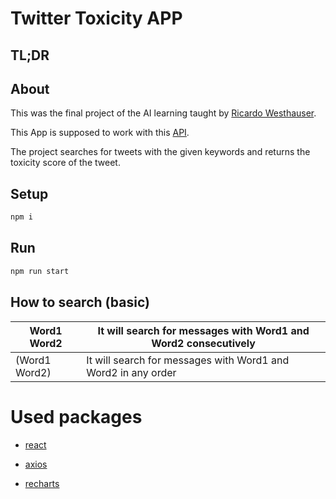 # Twitter Toxicity APP

## TL;DR

## About

This was the final project of the AI learning taught by [Ricardo Westhauser](https://github.com/rswesthauser).

This App is supposed to work with this [API](https://github.com/paulosteffenm/TwitterToxyApi).

The project searches for tweets with the given keywords and returns the toxicity score of the tweet.

## Setup

```bash
npm i
```

## Run

```bash
npm run start
```

## How to search (basic)

| Word1 Word2 | It will search for messages with Word1 and Word2 consecutively |
| ------------------- | ------------------------------------------------------------- |
| (Word1 Word2) | It will search for messages with Word1 and Word2 in any order |

# Used packages

- [react](https://reactjs.org/)

- [axios](https://www.npmjs.com/package/axios)

- [recharts](https://www.npmjs.com/package/recharts)

